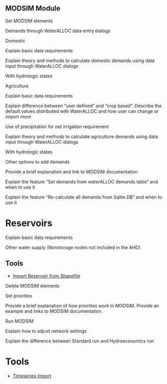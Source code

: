 ## MODSIM Module 

Set MODSIM elements 

Demands through WaterALLOC data entry dialogs 

Domestic 

Explain basic data requirements 

Explain theory and methods to calculate domestic demands using data input through WaterALLOC dialogs 

With hydrologic states 

Agriculture  

Explain basic data requirements 

Explain difference between “user defined” and “crop based”. Describe the default values distributed with WaterALLOC and how user can change or import more 

Use of precipitation for net irrigation requirement 

Explain theory and methods to calculate agriculture demands using data input through WaterALLOC dialogs 

With hydrologic states 

Other options to add demands  

Provide a brief explanation and link to MODSIM documentation 

Explain the feature “Set demands from waterALLOC demands table” and when to use it 

Explain the feature “Re-calculate all demands from Sqlite DB” and when to use it 

# Reservoirs 

Explain basic data requirements 

Other water supply (Nonstorage nodes not included in the AHD) 
## Tools
* [Import Reservoir from Shapefile](ResShapefImport.md)


Delete MODSIM elements 

Set priorities 

Provide a brief explanation of how priorities work in MODSIM. Provide an example and links to MODSIM documentation.   

Run MODSIM 

Explain how to adjust network settings 

Explain the difference between Standard run and Hydroeconomics run 

# Tools
* [Timeseries Import](TimeseriesImport.md)
